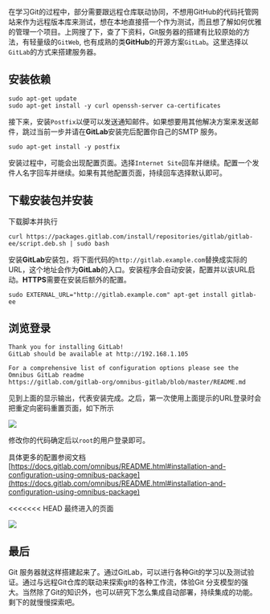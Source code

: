 在学习Git的过程中，部分需要跟远程仓库联动协同，不想用GitHub的代码托管网站来作为远程版本库来测试，想在本地直接搭一个作为测试，而且想了解如何优雅的管理一个项目。上网搜了下，查了下资料，Git服务器的搭建有比较原始的方法，有轻量级的`GitWeb`, 也有成熟的类**GitHub**的开源方案`GitLab`。这里选择以`GitLab`的方式来搭建服务器。






## 安装依赖 ##

```
sudo apt-get update
sudo apt-get install -y curl openssh-server ca-certificates
```

接下来，安装`Postfix`以便可以发送通知邮件。如果想要用其他解决方案来发送邮件，跳过当前一步并请在**GitLab**安装完后配置你自己的SMTP 服务。

```
sudo apt-get install -y postfix
```

安装过程中，可能会出现配置页面。选择`Internet Site`回车并继续。配置一个发件人名字回车并继续。如果有其他配置页面，持续回车选择默认即可。

## 下载安装包并安装 ##

下载脚本并执行
```
curl https://packages.gitlab.com/install/repositories/gitlab/gitlab-ee/script.deb.sh | sudo bash
```

安装**GitLab**安装包，将下面代码的`http://gitlab.example.com`替换成实际的URL，这个地址会作为**GitLab**的入口。安装程序会自动安装，配置并以该URL启动。**HTTPS**需要在安装后额外的配置。

```
sudo EXTERNAL_URL="http://gitlab.example.com" apt-get install gitlab-ee
```

## 浏览登录 ##

```
Thank you for installing GitLab!
GitLab should be available at http://192.168.1.105

For a comprehensive list of configuration options please see the Omnibus GitLab readme
https://gitlab.com/gitlab-org/omnibus-gitlab/blob/master/README.md
```

见到上面的显示输出，代表安装完成。之后，第一次使用上面提示的URL登录时会把重定向密码重置页面，如下所示

![](https://i.imgur.com/P3H0QJ4.png)

修改你的代码确定后以`root`的用户登录即可。

具体更多的配置参阅文档 [https://docs.gitlab.com/omnibus/README.html#installation-and-configuration-using-omnibus-package](https://docs.gitlab.com/omnibus/README.html#installation-and-configuration-using-omnibus-package)

<<<<<<< HEAD
最终进入的页面

![](https://i.imgur.com/AUc6qQQ.png)

## 最后 ##

Git 服务器就这样搭建起来了。通过GitLab，可以进行各种Git的学习以及测试验证。通过与远程Git仓库的联动来探索git的各种工作流，体验Git 分支模型的强大。当然除了Git的知识外，也可以研究下怎么集成自动部署，持续集成的功能。剩下的就慢慢探索吧。
